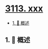 # [3113. xxx](https://github.com/Tdahuyou/TNotes.leetcode/tree/main/notes/3113.%20xxx)

<!-- region:toc -->

- [1. 📝 概述](#1--概述)

<!-- endregion:toc -->

## 1. 📝 概述
